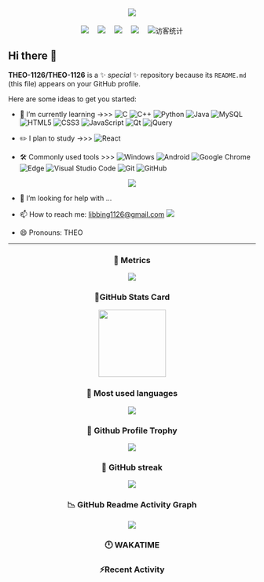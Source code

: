 <!-- dynamic typing effect 动态打字效果 -->
<h1 align="center">
  <a href="https://blog.sunguoqi.com/">
    <img src="https://readme-typing-svg.herokuapp.com/?lines=今天认真学习了吗？🤖;今天认真学习了吗？🤖&center=true&size=30" />
  </a>
</h1>

<!-- profile logo 个人资料徽标 -->
<div align="center">
  <a href="https://twitter.com/libbing1126/"><img src="https://img.shields.io/badge/twitter-推特-blue" /></a>&emsp;
  <a href="https://www.facebook.com"><img src="https://img.shields.io/badge/facebook-脸书-003472" /></a>&emsp;
  <a href="https://www.youtube.com/channel/UCyr4zlBlWvqN6MvgFyUEJvA"><img src="https://img.shields.io/badge/youtube-油管-c32136" /></a>&emsp;
  <a href="https://space.bilibili.com/484908850/"><img src="https://img.shields.io/badge/bilibili-B站-ff69b4" /></a>&emsp;
  <!-- visitor statistics logo 访客数统计徽标 -->
  <img src="https://visitor-badge.glitch.me/badge?page_id=THEO-1126" alt="访客统计" />
</div>

## Hi there 👋

**THEO-1126/THEO-1126** is a ✨ _special_ ✨ repository because its `README.md` (this file) appears on your GitHub profile.

Here are some ideas to get you started:

- 🌱 I’m currently learning   ->>> 
![C](https://img.shields.io/badge/c-%2300599C.svg?style=flat-square&logo=c&logoColor=white)
![C++](https://img.shields.io/badge/-C++-00599C?style=flat-square&logo=c)
![Python](https://img.shields.io/badge/-Python-pink?style=flat-square&logo=Python)
![Java](https://img.shields.io/badge/-java-yellow?style=flat-square&logo=java)
![MySQL](https://img.shields.io/badge/mysql-%2300f.svg?style=flat-square&logo=mysql&logoColor=white)
![HTML5](https://img.shields.io/badge/-HTML5-E34F26?style=flat-square&logo=html5&logoColor=white)
![CSS3](https://img.shields.io/badge/-CSS3-1572B6?style=flat-square&logo=css3)
![JavaScript](https://img.shields.io/badge/-JavaScript-oringe?style=flat-square&logo=javascript)
![Qt](https://img.shields.io/badge/Qt-%23217346.svg?style=style=flat-square&logo=Qt&logoColor=white)
![jQuery](https://img.shields.io/badge/jquery-%230769AD.svg?style=style=flat-square&logo=jquery&logoColor=white)

- ✏️ I plan to study   ->>> 
![React](https://img.shields.io/badge/-React-black?style=flat-square&logo=react)


- 🛠️ Commonly used tools >>> 
![Windows](https://img.shields.io/badge/Windows-0078D6?style=flat-square&logo=windows&logoColor=white)
![Android](https://img.shields.io/badge/Android-3DDC84?style=flat-square&logo=android&logoColor=white)
![Google Chrome](https://img.shields.io/badge/Chrome-4285F4?style=flat-square&logo=GoogleChrome&logoColor=white)
![Edge](https://img.shields.io/badge/Edge-0078D7?style=flat-square&logo=Microsoft-edge&logoColor=white)
![Visual Studio Code](https://img.shields.io/badge/-Visual%20Studio%20Code-007ACC?style=flat-square&logo=Visual%20Studio%20Code&logoColor=fff)
![Git](https://img.shields.io/badge/-Git-FCC624?style=flat-square&logo=git)
![GitHub](https://img.shields.io/badge/-GitHub-pink?style=flat-square&logo=github)
<!-- programming tool icon 编程工具图标 -->
<!-- img -->
<div align="center">
  <img src="https://skillicons.dev/icons?i=ps,pr,c,cpp,twitter,mysql,instagram,idea,git,github,redis,vscode,java,javascript,html,css,spring" />
</div>

- 🤔 I’m looking for help with ...

- 📫 How to reach me: <a href="mailto:libbing1126@gmail.com">libbing1126@gmail.com <img src="https://img.shields.io/badge/-email-blue?style=flat-square&logo=minutemailer"></a>

- 😄 Pronouns: THEO 

-------

<h3 align="center"> 🎯 Metrics </h3>
<div align="center"> <img src="https://metrics.lecoq.io/THEO-1126?template=classic&config.timezone=Asia%2FShanghai"> </div>

<h3 align="center"> 🔶GitHub Stats Card </h3>
<div align="center"> <img height="137px" src="https://github-readme-stats.vercel.app/api?username=THEO-1126&hide_title=true&hide_border=true&show_icons=trueline_height=21&text_color=000&icon_color=000&bg_color=0,ea6161,ffc64d,fffc4d,52fa5a&theme=graywhite" /> </div>

<h3 align="center"> 📝 Most used languages </h3>
<div align="center"> <img src="https://github-readme-stats.vercel.app/api/top-langs/?username=THEO-1126&hide_title=true&hide_border=true&layout=compact&langs_count=6&text_color=000&icon_color=fff&bg_color=0,52fa5a,4dfcff,c64dff&theme=graywhite" /> </div>

<h3 align="center"> 🏅 Github Profile Trophy </h3>
<div align="center"> <img src="https://github-profile-trophy.vercel.app/?username=sun0225SUN" /> </div>

<h3 align="center">🎠 GitHub streak </h3>
<div align="center"> <img src="https://github-readme-streak-stats.herokuapp.com/?user=THEO-1126" /> </div>

<h3 align="center"> 📉 GitHub Readme Activity Graph </h3>
<div align="center"> <img src="https://github-readme-activity-graph.cyclic.app/graph?username=THEO-1126&theme=github" /> </div>

<h3 align="center"> 🕛 WAKATIME </h3>

<!--START_SECTION:waka-->
<!--END_SECTION:waka-->

<h3 align="center"> ⚡Recent Activity </h3>

<!--START_SECTION:activity-->
<!--END_SECTION:activity-->


